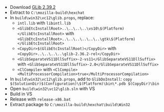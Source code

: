  * Download [GLib 2.39.2](http://ftp.acc.umu.se/pub/gnome/sources/glib/2.39/glib-2.39.2.tar.xz)
 * Extract to `C:\mozilla-build\hexchat`
 * In `build\win32\vc12\glib.props`, replace:
	* `intl.lib` with `libintl.lib`
	* `<GlibEtcInstallRoot>..\..\..\..\vs10\$(Platform)</GlibEtcInstallRoot>` with
`<GlibEtcInstallRoot>..\..\..\..\..\..\gtk\$(Platform)</GlibEtcInstallRoot>`
	* `<CopyDir>$(GlibEtcInstallRoot)</CopyDir>` with
`<CopyDir>..\..\..\..\glib-2.36.2-rel</CopyDir>`
	* `<GlibSeparateVS11DllSuffix>-2-vs11</GlibSeparateVS11DllSuffix>` with
`<GlibSeparateVS11DllSuffix>-2.0</GlibSeparateVS11DllSuffix>`
	* `<ClCompile>` with
`<ClCompile><MultiProcessorCompilation>true</MultiProcessorCompilation>`
 * In `build\win32\vc12\glib.props`, add to `GlibDoInstall`:
`copy $(SolutionDir)$(Configuration)\$(Platform)\bin\*.pdb $(CopyDir)\bin`
 * Open `build\win32\vc12\glib.sln` with VS
 * Build in VS
 * Release with `release-x86.bat`
 * Extract package to `C:\mozilla-build\hexchat\build\Win32`
